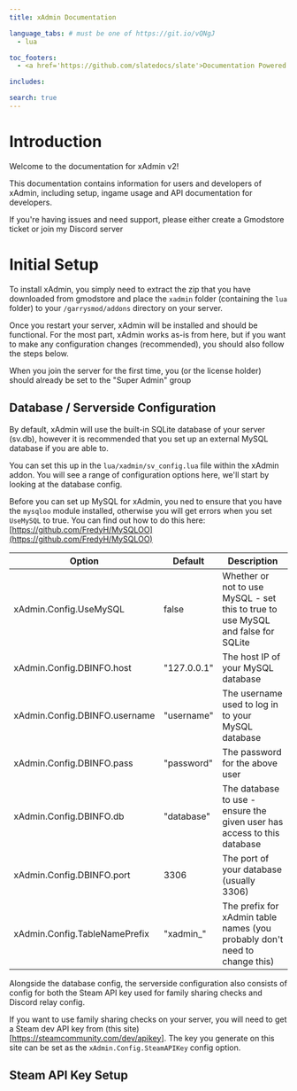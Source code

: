 ```yaml
---
title: xAdmin Documentation

language_tabs: # must be one of https://git.io/vQNgJ
  - lua

toc_footers:
  - <a href='https://github.com/slatedocs/slate'>Documentation Powered by Slate</a>

includes:

search: true
---
```


# Introduction

Welcome to the documentation for xAdmin v2!

This documentation contains information for users and developers of xAdmin, including setup, ingame usage and API documentation for developers.

<aside class="notice">
If you're having issues and need support, please either create a Gmodstore ticket or join my Discord server
</aside>


# Initial Setup

To install xAdmin, you simply need to extract the zip that you have downloaded from gmodstore and place the <code>xadmin</code> folder (containing the <code>lua</code> folder) to your <code>/garrysmod/addons</code> directory on your server.

Once you restart your server, xAdmin will be installed and should be functional. For the most part, xAdmin works as-is from here, but if you want to make any configuration changes (recommended), you should also follow the steps below.

<aside class="notice">
When you join the server for the first time, you (or the license holder) should already be set to the "Super Admin" group
</aside>

## Database / Serverside Configuration

By default, xAdmin will use the built-in SQLite database of your server (sv.db), however it is recommended that you set up an external MySQL database if you are able to.

You can set this up in the ```lua/xadmin/sv_config.lua``` file within the xAdmin addon. You will see a range of configuration options here, we'll start by looking at the database config.

Before you can set up MySQL for xAdmin, you ned to ensure that you have the ```mysqloo``` module installed, otherwise you will get errors when you set ```UseMySQL``` to true. You can find out how to do this here: [https://github.com/FredyH/MySQLOO](https://github.com/FredyH/MySQLOO)

Option | Default | Description
--------- | ------- | -----------
xAdmin.Config.UseMySQL | false | Whether or not to use MySQL - set this to true to use MySQL and false for SQLite
xAdmin.Config.DBINFO.host | "127.0.0.1" | The host IP of your MySQL database
xAdmin.Config.DBINFO.username | "username" | The username used to log in to your MySQL database
xAdmin.Config.DBINFO.pass | "password" | The password for the above user
xAdmin.Config.DBINFO.db | "database" | The database to use - ensure the given user has access to this database
xAdmin.Config.DBINFO.port | 3306 | The port of your database (usually 3306)
xAdmin.Config.TableNamePrefix | "xadmin_" | The prefix for xAdmin table names (you probably don't need to change this)

Alongside the database config, the serverside configuration also consists of config for both the Steam API key used for family sharing checks and Discord relay config.

If you want to use family sharing checks on your server, you will need to get a Steam dev API key from (this site)[https://steamcommunity.com/dev/apikey]. The key you generate on this site can be set as the ```xAdmin.Config.SteamAPIKey``` config option.


## Steam API Key Setup